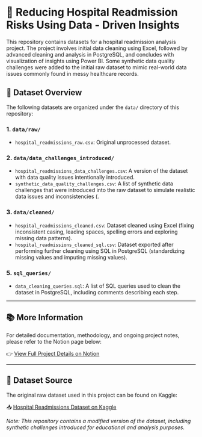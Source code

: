 # 🏥 Reducing Hospital Readmission Risks Using Data - Driven Insights

This repository contains datasets for a hospital readmission analysis project. The project involves initial data cleaning using Excel, followed by advanced cleaning and analysis in PostgreSQL, and concludes with visualization of insights using Power BI. Some synthetic data quality challenges were added to the initial raw dataset to mimic real-world data issues commonly found in messy healthcare records.

## 📁 Dataset Overview

The following datasets are organized under the `data/` directory of this repository:

### 1. `data/raw/`
- `hospital_readmissions_raw.csv`: Original unprocessed dataset.

### 2. `data/data_challenges_introduced/`
- `hospital_readmissions_data_challenges.csv`: A version of the dataset with data quality issues intentionally introduced.
- `synthetic_data_quality_challenges.csv`: A list of synthetic data challenges that were introduced into the raw dataset to simulate realistic data issues and inconsistencies (.

### 3. `data/cleaned/`
- `hospital_readmissions_cleaned.csv`: Dataset cleaned using Excel (fixing inconsistent casing, leading spaces, spelling errors and exploring missing data patterns).
- `hospital_readmissions_cleaned_sql.csv`: Dataset exported after performing further cleaning using SQL in PostgreSQL (standardizing missing values and imputing missing values).
  
### 5. `sql_queries/`
- `data_cleaning_queries.sql`: A list of SQL queries used to clean the dataset in PostgreSQL, including comments describing each step.

---

## 📚 More Information

For detailed documentation, methodology, and ongoing project notes, please refer to the Notion page below:

👉 [View Full Project Details on Notion](https://www.notion.so/Reducing-Hospital-Readmission-Risks-Using-Data-Driven-Insights-1ea1279cd9ac804e8827e7a3288d9d27?pvs=4)

---

## 🔗 Dataset Source

The original raw dataset used in this project can be found on Kaggle:

📥 [Hospital Readmissions Dataset on Kaggle](https://www.kaggle.com/datasets/dubradave/hospital-readmissions)

*Note: This repository contains a modified version of the dataset, including synthetic challenges introduced for educational and analysis purposes.*
